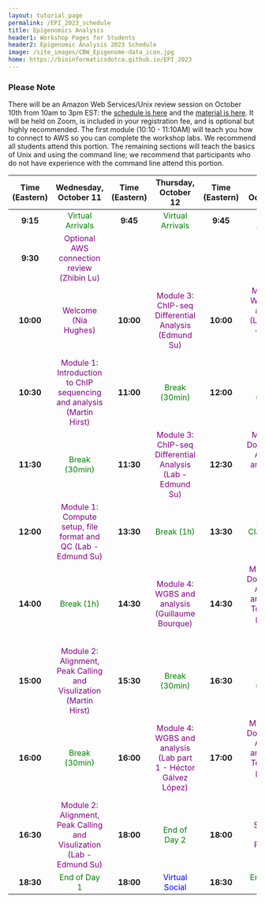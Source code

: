 ```yaml
---
layout: tutorial_page
permalink: /EPI_2023_schedule
title: Epigenomics Analysis
header1: Workshop Pages for Students
header2: Epigenomic Analysis 2023 Schedule
image: /site_images/CBW_Epigenome-data_icon.jpg
home: https://bioinformaticsdotca.github.io/EPI_2023
---
```


### Please Note
There will be an Amazon Web Services/Unix review session on October 10th from 10am to 3pm EST: the [schedule is here](https://bioinformaticsdotca.github.io/AWS_EPI23_Schedule) and the [material is here](https://bioinformaticsdotca.github.io/AWS_EPI23). It will be held on Zoom, is included in your registration fee, and is optional but highly recommended. The first module (10:10 - 11:10AM) will teach you how to connect to AWS so you can complete the workshop labs. We recommend all students attend this portion. The remaining sections will teach the basics of Unix and using the command line; we recommend that participants who do not have experience with the command line attend this portion.


| **Time (Eastern)** |                                      **Wednesday, October 11**                                       | **Time (Eastern)** |                                  **Thursday, October 12**                                  | **Time (Eastern)** |                                   **Friday, October 13**                                   |
| :----------------: | :--------------------------------------------------------------------------------------------------: | :----------------: | :----------------------------------------------------------------------------------------: | :----------------: | :----------------------------------------------------------------------------------------: |
|      **9:15**      |                             <font color="green">Virtual Arrivals</font>                              |      **9:45**      |                        <font color="green">Virtual Arrivals</font>                         |      **9:45**      |                        <font color="green">Virtual Arrivals</font>                         |
|      **9:30**      |                <font color="purple">Optional AWS connection review (Zhibin Lu)</font>                |
|     **10:00**      |                           <font color="purple">Welcome (Nia Hughes)</font>                           |     **10:00**      |    <font color="purple">Module 3: ChIP-seq Differential Analysis<br>(Edmund Su)</font>     |     **10:00**      | <font color="purple">Module 4: WGBS and analysis (Lab part 2 - Héctor Gálvez López)</font> |
|     **10:30**      | <font color="purple">Module 1: Introduction to ChIP sequencing and analysis<br>(Martin Hirst)</font> |     **11:00**      |                          <font color="green">Break (30min)</font>                          |     **12:00**      |                          <font color="green">Break (30min)</font>                          |
|     **11:30**      |                               <font color="green">Break (30min)</font>                               |     **11:30**      |   <font color="purple">Module 3: ChIP-seq Differential Analysis (Lab - Edmund Su)</font>   |     **12:30**      |        <font color="purple">Module 5: Downstream Analysis and Online Tools<br>(David Bujold)</font>        |
|     **12:00**      |      <font color="purple">Module 1: Compute setup, file format and QC (Lab - Edmund Su)</font>       |     **13:30**      |                           <font color="green">Break (1h)</font>                            |     **13:30**      |                    <font color="green">Break + Class Photo (1h)</font>                     |
|     **14:00**      |                                <font color="green">Break (1h)</font>                                |     **14:30**      |       <font color="purple">Module 4: WGBS and analysis<br>(Guillaume Bourque)</font>       |     **14:30**      |  <font color="purple">Module 5 - Downstream Analysis and Online Tools (Lab part 1 - David Bujold)</font>   |
|     **15:00**      |   <font color="purple">Module 2: Alignment, Peak Calling and Visulization<br>(Martin Hirst)</font>   |     **15:30**      |                          <font color="green">Break (30min)</font>                          |     **16:30**      |                          <font color="green">Break (30min)</font>                          |
|     **16:00**      |                               <font color="green">Break (30min)</font>                               |     **16:00**      | <font color="purple">Module 4: WGBS and analysis (Lab part 1 - Héctor Gálvez López)</font> |     **17:00**      |  <font color="purple">Module 5 - Downstream Analysis and Online Tools (Lab part 2 - David Bujold)</font>   |
|     **16:30**      |   <font color="purple">Module 2: Alignment, Peak Calling and Visulization (Lab - Edmund Su)</font>   |     **18:00**      |                          <font color="green">End of Day 2</font>                           |     **18:00**      |                    <font color="purple">Survey & Closing Remarks</font>                    |
|     **18:30**      |                               <font color="green">End of Day 1</font>                                |     **18:00**      |                          <font color="blue">Virtual Social</font>                          |     **18:30**      |                              <font color="green">End of Day 3                              |